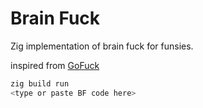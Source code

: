 # Brain Fuck

Zig implementation of brain fuck for funsies.

inspired from [GoFuck](https://github.com/adamveld12/gofuck)

```bash
zig build run
<type or paste BF code here>
```
